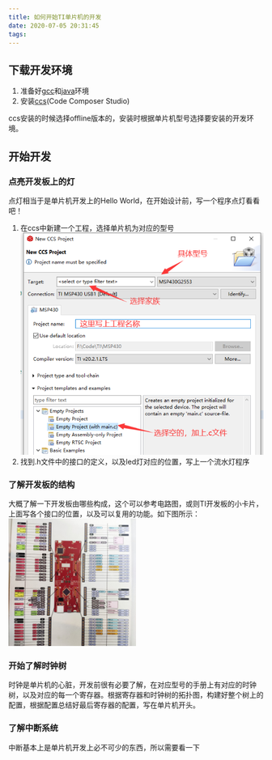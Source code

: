 ```yaml
---
title: 如何开始TI单片机的开发
date: 2020-07-05 20:31:45
tags:
---
```


## 下载开发环境
1. 准备好[gcc](https://osdn.net/projects/mingw/releases/)和[java](https://www.java.com/en/download/manual.jsp)环境
2. 安装[ccs](http://software-dl.ti.com/ccs/esd/documents/ccs_downloads.html)(Code Composer Studio)

ccs安装的时候选择offline版本的，安装时根据单片机型号选择要安装的开发环境。
## 开始开发
### 点亮开发板上的灯
点灯相当于是单片机开发上的Hello World，在开始设计前，写一个程序点灯看看吧！

1. 在ccs中新建一个工程，选择单片机为对应的型号  
![](https://raw.githubusercontent.com/ThomasZB/picture/master/ccs_newprj.png)
2. 找到.h文件中的接口的定义，以及led灯对应的位置，写上一个流水灯程序

### 了解开发板的结构
大概了解一下开发板由哪些构成，这个可以参考电路图，或则TI开发板的小卡片，上面写各个接口的位置，以及可以复用的功能。如下图所示：  
<img src="https://raw.githubusercontent.com/ThomasZB/picture/master/msp432launchpad.jpg" width = 50% height = 50% />  
### 开始了解时钟树
时钟是单片机的心脏，开发前很有必要了解，在对应型号的手册上有对应的时钟树，以及对应的每一个寄存器。根据寄存器和时钟树的拓扑图，构建好整个树上的配置，根据配置总结好最后寄存器的配置，写在单片机开头。
### 了解中断系统
中断基本上是单片机开发上必不可少的东西，所以需要看一下